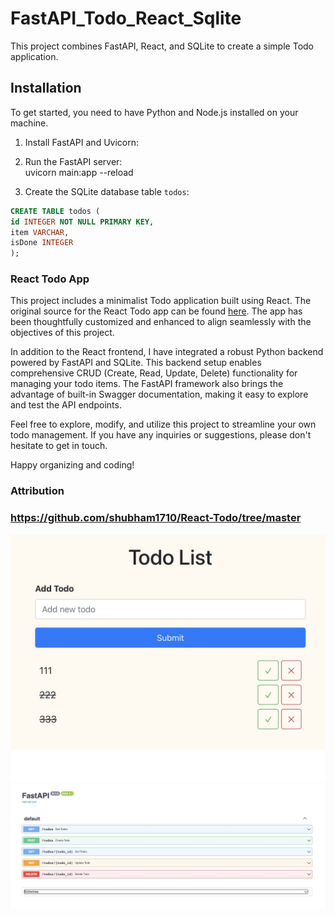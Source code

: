 # FastAPI_Todo_React_Sqlite

This project combines FastAPI, React, and SQLite to create a simple Todo application.

## Installation

To get started, you need to have Python and Node.js installed on your machine.

1. Install FastAPI and Uvicorn:
2. Run the FastAPI server: <br />
   uvicorn main:app --reload


3. Create the SQLite database table `todos`:

```sql
CREATE TABLE todos (
id INTEGER NOT NULL PRIMARY KEY,
item VARCHAR,
isDone INTEGER
); 
```

### React Todo App

This project includes a minimalist Todo application built using React. The original source for the React Todo app can be found [here](https://github.com/shubham1710/React-Todo/tree/master). The app has been thoughtfully customized and enhanced to align seamlessly with the objectives of this project.

In addition to the React frontend, I have integrated a robust Python backend powered by FastAPI and SQLite. This backend setup enables comprehensive CRUD (Create, Read, Update, Delete) functionality for managing your todo items. The FastAPI framework also brings the advantage of built-in Swagger documentation, making it easy to explore and test the API endpoints.

Feel free to explore, modify, and utilize this project to streamline your own todo management. If you have any inquiries or suggestions, please don't hesitate to get in touch.

Happy organizing and coding!

### Attribution
### https://github.com/shubham1710/React-Todo/tree/master

![Alt Text](./assets/todo.jpeg)
![Alt Text](./assets/swagger.jpeg)

